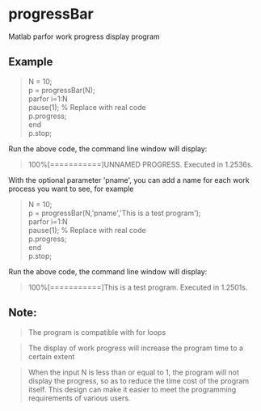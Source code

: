 # progressBar
Matlab parfor work progress display program

## Example
> N = 10; \
> p = progressBar(N); \
> parfor i=1:N \
>   pause(1); % Replace with real code \
>   p.progress; \
> end \
> p.stop; 

Run the above code, the command line window will display: 
> 100%[===========]UNNAMED PROGRESS. Executed in 1.2536s.


With the optional parameter 'pname', you can add a name for each work process you want to see, for example
> N = 10; \
> p = progressBar(N,'pname','This is a test program'); \
> parfor i=1:N \
>   pause(1); % Replace with real code \
>   p.progress; \
> end \
> p.stop; 

Run the above code, the command line window will display: 
> 100%[===========]This is a test program. Executed in 1.2501s.




## Note:
> The program is compatible with for loops
  
> The display of work progress will increase the program time to a certain extent
  
> When the input N is less than or equal to 1, the program will not display the progress, so as to reduce the time cost of the program itself. This design can make it easier to meet the programming requirements of various users.


